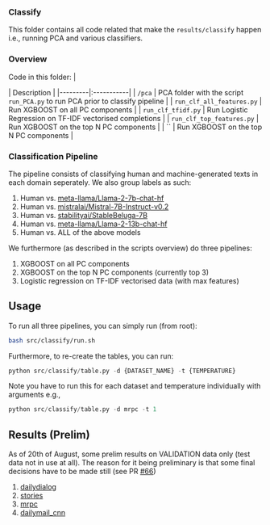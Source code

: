 ### Classify
This folder contains all code related that make the `results/classify` happen i.e., running PCA and various classifiers.

### Overview
Code in this folder:
| <div style="width:120px"></div>| Description |
|---------|:-----------|
| `/pca` | PCA folder with the script `run_PCA.py` to run PCA prior to classify pipeline  |
| `run_clf_all_features.py` | Run XGBOOST on all PC components |
| `run_clf_tfidf.py` | Run Logistic Regression on TF-IDF vectorised completions |
| `run_clf_top_features.py` | Run XGBOOST on the top N PC components |
| `` | Run XGBOOST on the top N PC components |

### Classification Pipeline
The pipeline consists of classifying human and machine-generated texts in each domain seperately. We also group labels as such:
1. Human vs. [meta-llama/Llama-2-7b-chat-hf](https://huggingface.co/meta-llama/Llama-2-13b-chat-hf)
2. Human vs. [mistralai/Mistral-7B-Instruct-v0.2](https://huggingface.co/meta-llama/Llama-2-13b-chat-hf)
3. Human vs. [stabilityai/StableBeluga-7B](https://huggingface.co/stabilityai/StableBeluga-7B)
4. Human vs. [meta-llama/Llama-2-13b-chat-hf](https://huggingface.co/meta-llama/Llama-2-13b-chat-hf)
5. Human vs. ALL of the above models 


We furthermore (as described in the scripts overview) do three pipelines: 
1. XGBOOST on all PC components 
2. XGBOOST on the top N PC components (currently top 3)
3. Logistic regression on TF-IDF vectorised data (with max features) 

## Usage
To run all three pipelines, you can simply run (from root):
```bash
bash src/classify/run.sh
```

Furthermore, to re-create the tables, you can run: 
```python
python src/classify/table.py -d {DATASET_NAME} -t {TEMPERATURE}
```
Note you have to run this for each dataset and temperature individually with arguments e.g., 

```python
python src/classify/table.py -d mrpc -t 1
```

## Results (Prelim)
As of 20th of August, some prelim results on VALIDATION data only (test data not in use at all). The reason for it being preliminary is that some final decisions have to be made still (see PR [#66](https://github.com/rbroc/echo/pull/66))

1. [dailydialog](https://htmlpreview.github.io/?https://github.com/rbroc/echo/blob/main/results/classify/clf_results/clf_reports/dailydialog_temp1/all_results.html)
2. [stories](https://htmlpreview.github.io/?https://github.com/rbroc/echo/blob/main/results/classify/clf_results/clf_reports/stories_temp1/all_results.html)
3. [mrpc](https://htmlpreview.github.io/?https://github.com/rbroc/echo/blob/main/results/classify/clf_results/clf_reports/mrpc_temp1/all_results.html)
4. [dailymail_cnn](https://htmlpreview.github.io/?https://github.com/rbroc/echo/blob/main/results/classify/clf_results/clf_reports/dailymail_cnn_temp1/all_results.html)
